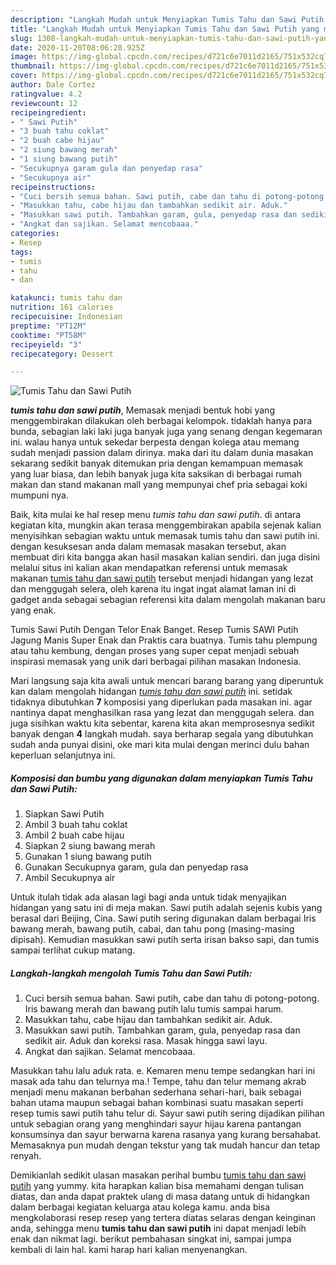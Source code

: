 ```yaml
---
description: "Langkah Mudah untuk Menyiapkan Tumis Tahu dan Sawi Putih yang mudah"
title: "Langkah Mudah untuk Menyiapkan Tumis Tahu dan Sawi Putih yang mudah"
slug: 1308-langkah-mudah-untuk-menyiapkan-tumis-tahu-dan-sawi-putih-yang-mudah
date: 2020-11-20T08:06:28.925Z
image: https://img-global.cpcdn.com/recipes/d721c6e7011d2165/751x532cq70/tumis-tahu-dan-sawi-putih-foto-resep-utama.jpg
thumbnail: https://img-global.cpcdn.com/recipes/d721c6e7011d2165/751x532cq70/tumis-tahu-dan-sawi-putih-foto-resep-utama.jpg
cover: https://img-global.cpcdn.com/recipes/d721c6e7011d2165/751x532cq70/tumis-tahu-dan-sawi-putih-foto-resep-utama.jpg
author: Dale Cortez
ratingvalue: 4.2
reviewcount: 12
recipeingredient:
- " Sawi Putih"
- "3 buah tahu coklat"
- "2 buah cabe hijau"
- "2 siung bawang merah"
- "1 siung bawang putih"
- "Secukupnya garam gula dan penyedap rasa"
- "Secukupnya air"
recipeinstructions:
- "Cuci bersih semua bahan. Sawi putih, cabe dan tahu di potong-potong. Iris bawang merah dan bawang putih lalu tumis sampai harum."
- "Masukkan tahu, cabe hijau dan tambahkan sedikit air. Aduk."
- "Masukkan sawi putih. Tambahkan garam, gula, penyedap rasa dan sedikit air. Aduk dan koreksi rasa. Masak hingga sawi layu."
- "Angkat dan sajikan. Selamat mencobaaa."
categories:
- Resep
tags:
- tumis
- tahu
- dan

katakunci: tumis tahu dan 
nutrition: 161 calories
recipecuisine: Indonesian
preptime: "PT12M"
cooktime: "PT58M"
recipeyield: "3"
recipecategory: Dessert

---
```



![Tumis Tahu dan Sawi Putih](https://img-global.cpcdn.com/recipes/d721c6e7011d2165/751x532cq70/tumis-tahu-dan-sawi-putih-foto-resep-utama.jpg)

<b><i>tumis tahu dan sawi putih</i></b>, Memasak menjadi bentuk hobi yang menggembirakan dilakukan oleh berbagai kelompok. tidaklah hanya para bunda, sebagian laki laki juga banyak juga yang senang dengan kegemaran ini. walau hanya untuk sekedar berpesta dengan kolega atau memang sudah menjadi passion dalam dirinya. maka dari itu dalam dunia masakan sekarang sedikit banyak ditemukan pria dengan kemampuan memasak yang luar biasa, dan lebih banyak juga kita saksikan di berbagai rumah makan dan stand makanan mall yang mempunyai chef pria sebagai koki mumpuni nya.

Baik, kita mulai ke hal resep menu <i>tumis tahu dan sawi putih</i>. di antara kegiatan kita, mungkin akan terasa menggembirakan apabila sejenak kalian menyisihkan sebagian waktu untuk memasak tumis tahu dan sawi putih ini. dengan kesuksesan anda dalam memasak masakan tersebut, akan membuat diri kita bangga akan hasil masakan kalian sendiri. dan juga disini melalui situs ini kalian akan mendapatkan referensi untuk memasak makanan <u>tumis tahu dan sawi putih</u> tersebut menjadi hidangan yang lezat dan menggugah selera, oleh karena itu ingat ingat alamat laman ini di gadget anda sebagai sebagian referensi kita dalam mengolah makanan baru yang enak.

Tumis Sawi Putih Dengan Telor Enak Banget. Resep Tumis SAWI Putih Jagung Manis Super Enak dan Praktis cara buatnya. Tumis tahu plempung atau tahu kembung, dengan proses yang super cepat menjadi sebuah inspirasi memasak yang unik dari berbagai pilihan masakan Indonesia.


Mari langsung saja kita awali untuk mencari barang barang yang diperuntuk kan dalam mengolah hidangan <u><i>tumis tahu dan sawi putih</i></u> ini. setidak tidaknya dibutuhkan <b>7</b> komposisi yang diperlukan pada masakan ini. agar nantinya dapat menghasilkan rasa yang lezat dan menggugah selera. dan juga sisihkan waktu kita sebentar, karena kita akan memprosesnya sedikit banyak dengan <b>4</b> langkah mudah. saya berharap segala yang dibutuhkan sudah anda punyai disini, oke mari kita mulai dengan merinci dulu bahan keperluan selanjutnya ini.

<!--inarticleads1-->

##### Komposisi dan bumbu yang digunakan dalam menyiapkan Tumis Tahu dan Sawi Putih:

1. Siapkan  Sawi Putih
1. Ambil 3 buah tahu coklat
1. Ambil 2 buah cabe hijau
1. Siapkan 2 siung bawang merah
1. Gunakan 1 siung bawang putih
1. Gunakan Secukupnya garam, gula dan penyedap rasa
1. Ambil Secukupnya air


Untuk itulah tidak ada alasan lagi bagi anda untuk tidak menyajikan hidangan yang satu ini di meja makan. Sawi putih adalah sejenis kubis yang berasal dari Beijing, Cina. Sawi putih sering digunakan dalam berbagai Iris bawang merah, bawang putih, cabai, dan tahu pong (masing-masing dipisah). Kemudian masukkan sawi putih serta irisan bakso sapi, dan tumis sampai terlihat cukup matang. 

<!--inarticleads2-->

##### Langkah-langkah mengolah Tumis Tahu dan Sawi Putih:

1. Cuci bersih semua bahan. Sawi putih, cabe dan tahu di potong-potong. Iris bawang merah dan bawang putih lalu tumis sampai harum.
1. Masukkan tahu, cabe hijau dan tambahkan sedikit air. Aduk.
1. Masukkan sawi putih. Tambahkan garam, gula, penyedap rasa dan sedikit air. Aduk dan koreksi rasa. Masak hingga sawi layu.
1. Angkat dan sajikan. Selamat mencobaaa.


Masukkan tahu lalu aduk rata. e. Kemaren menu tempe sedangkan hari ini masak ada tahu dan telurnya ma.! Tempe, tahu dan telur memang akrab menjadi menu makanan berbahan sederhana sehari-hari, baik sebagai bahan utama maupun sebagai bahan kombinasi suatu masakan seperti resep tumis sawi putih tahu telur di. Sayur sawi putih sering dijadikan pilihan untuk sebagian orang yang menghindari sayur hijau karena pantangan konsumsinya dan sayur berwarna karena rasanya yang kurang bersahabat. Memasaknya pun mudah dengan tekstur yang tak mudah hancur dan tetap renyah. 

Demikianlah sedikit ulasan masakan perihal bumbu <u>tumis tahu dan sawi putih</u> yang yummy. kita harapkan kalian bisa memahami dengan tulisan diatas, dan anda dapat praktek ulang di masa datang untuk di hidangkan dalam berbagai kegiatan keluarga atau kolega kamu. anda bisa mengkolaborasi resep resep yang tertera diatas selaras dengan keinginan anda, sehingga menu <b>tumis tahu dan sawi putih</b> ini dapat menjadi lebih enak dan nikmat lagi. berikut pembahasan singkat ini, sampai jumpa kembali di lain hal. kami harap hari kalian menyenangkan.
